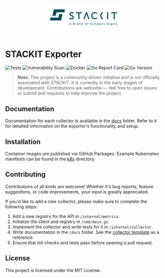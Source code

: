 <div align="center">
<br>
<img src=".github/images/stackit-logo.svg" alt="STACKIT logo" width="50%"/>
<br>
<br>
</div>

# STACKIT Exporter
![Tests](https://github.com/h3adex/stackit-exporter/actions/workflows/test-lint.yaml/badge.svg)
![Vulnerability Scan](https://github.com/h3adex/stackit-exporter/actions/workflows/vuln-scan.yaml/badge.svg)
![Docker](https://github.com/h3adex/stackit-exporter/actions/workflows/build-release.yaml/badge.svg)
![Go Report Card](https://goreportcard.com/badge/github.com/h3adex/stackit-exporter)
![Go Version](https://img.shields.io/badge/go-1.24.5-blue)

> **Note:** This project is a community-driven initiative and is not officially associated with STACKIT. It is currently in the early stages of development. Contributions are welcome — feel free to open issues or submit pull requests to help improve the project.

## Documentation

Documentation for each collector is available in the [docs](docs) folder. Refer to it for detailed information on the exporter's functionality and setup.

## Installation

Container images are published via GitHub Packages. Example Kubernetes manifests can be found in the [k8s](./k8s) directory.

## Contributing

Contributions of all kinds are welcome! Whether it's bug reports, feature suggestions, or code improvements, your input is greatly appreciated.

If you'd like to add a new collector, please make sure to complete the following steps:

1. Add a new registry for the API in `/internal/metrics`.
2. Initialize the client and registry in `/cmd/main.go`.
3. Implement the collector and write tests for it in `/internal/collector`.
4. Write documentation in the `/docs` folder. See the [collector template](docs/collector.template.md) as a reference.
5. Ensure that lint checks and tests pass before opening a pull request.

## License

This project is licensed under the MIT License.